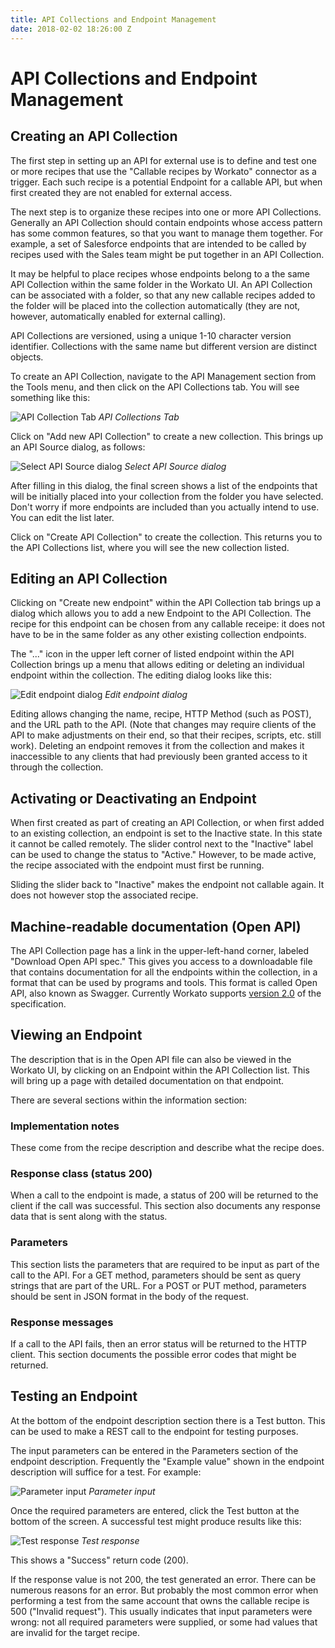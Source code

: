 ```yaml
---
title: API Collections and Endpoint Management
date: 2018-02-02 18:26:00 Z
---
```


# API Collections and Endpoint Management

## Creating an API Collection

The first step in setting up an API for external use is to define and test one or more recipes that use the "Callable recipes by Workato" connector as a trigger. Each such recipe is a potential Endpoint for a callable API, but when first created they are not enabled for external access.

The next step is to organize these recipes into one or more API Collections. Generally an API Collection should contain endpoints whose access pattern has some common features, so that you want to manage them together. For example, a set of Salesforce endpoints that are intended to be called by recipes used with the Sales team might be put together in an API Collection.

It may be helpful to place recipes whose endpoints belong to a the same API Collection within the same folder in the Workato UI. An API Collection can be associated with a folder, so that any new callable recipes added to the folder will be placed into the collection automatically (they are not, however, automatically enabled for external calling).

API Collections are versioned, using a unique 1-10 character version identifier. Collections with the same name but different version are distinct objects.

To create an API Collection, navigate to the API Management section from the Tools menu, and then click on the API Collections tab. You will see something like this:

![API Collection Tab](/assets/images/api-mgmt/api-collections.png)
*API Collections Tab*

Click on "Add new API Collection" to create a new collection. This brings up an API Source dialog, as follows:

![Select API Source dialog](/assets/images/api-mgmt/select-api-source.png)
*Select API Source dialog*

After filling in this dialog, the final screen shows a list of the endpoints that will be initially placed into your collection from the folder you have selected. Don't worry if more endpoints are included than you actually intend to use. You can edit the list later.

Click on "Create API Collection" to create the collection. This returns you to the API Collections list, where you will see the new collection listed.

## Editing an API Collection

Clicking on "Create new endpoint" within the API Collection tab brings up a dialog which allows you to add a new Endpoint to the API Collection. The recipe for this endpoint can be chosen from any callable receipe: it does not have to be in the same folder as any other existing collection endpoints.

The "..." icon in the upper left corner of listed endpoint within the API Collection brings up a menu that allows editing or deleting an individual endpoint within the collection. The editing dialog looks like this:

![Edit endpoint dialog](/assets/images/api-mgmt/edit-endpoint.png)
*Edit endpoint dialog*

Editing allows changing the name, recipe, HTTP Method (such as POST), and the URL path to the API. (Note that changes may require clients of the API to make adjustments on their end, so that their recipes, scripts, etc. still work). Deleting an endpoint removes it from the collection and makes it inaccessible to any clients that had previously been granted access to it through the collection. 

## Activating or Deactivating an Endpoint

When first created as part of creating an API Collection, or when first added to an existing collection, an endpoint is set to the Inactive state. In this state it cannot be called remotely. The slider control next to the "Inactive" label can be used to change the status to "Active." However, to be made active, the recipe associated with the endpoint must first be running.

Sliding the slider back to "Inactive" makes the endpoint not callable again. It does not however stop the associated recipe.

## Machine-readable documentation (Open API)

The API Collection page has a link in the upper-left-hand corner, labeled "Download Open API spec." This gives you access to a downloadable file that contains documentation for all the endpoints within the collection, in a format that can be used by programs and tools. This format is called Open API, also known as Swagger. Currently Workato supports [version 2.0](https://github.com/OAI/OpenAPI-Specification/blob/master/versions/2.0.md) of the specification.

## Viewing an Endpoint

The description that is in the Open API file can also be viewed in the Workato UI, by clicking on an Endpoint within the API Collection list. This will bring up a page with detailed documentation on that endpoint.

There are several sections within the information section:

### Implementation notes

These come from the recipe description and describe what the recipe does.

### Response class (status 200)

When a call to the endpoint is made, a status of 200 will be returned to the client if the call was successful. This section also documents any response data that is sent along with the status.

### Parameters

This section lists the parameters that are required to be input as part of the call to the API. For a GET method, parameters should be sent as query strings that are part of the URL. For a POST or PUT method, parameters should be sent in JSON format in the body of the request.

### Response messages

If a call to the API fails, then an error status will be returned to the HTTP client. This section documents the possible error codes that might be returned.

## Testing an Endpoint

At the bottom of the endpoint description section there is a Test button. This can be used to make a REST call to the endpoint for testing purposes.

The input parameters can be entered in the Parameters section of the endpoint description. Frequently the "Example value" shown in the endpoint description will suffice for a test. For example:

![Parameter input](/assets/images/api-mgmt/test-parameters.png)
*Parameter input*

Once the required parameters are entered, click the Test button at the bottom of the screen. A successful test might produce results like this:

![Test response](/assets/images/api-mgmt/test-response.png)
*Test response*

This shows a "Success" return code (200).

If the response value is not 200, the test generated an error. There can be numerous reasons for an error. But probably the most common error when performing a test from the same account that owns the callable recipe is 500 ("Invalid request"). This usually indicates that input parameters were wrong: not all required parameters were supplied, or some had values that are invalid for the target recipe.
